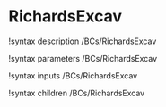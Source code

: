 <!-- MOOSE Documentation Stub: Remove this when content is added. -->

# RichardsExcav

!syntax description /BCs/RichardsExcav

!syntax parameters /BCs/RichardsExcav

!syntax inputs /BCs/RichardsExcav

!syntax children /BCs/RichardsExcav
